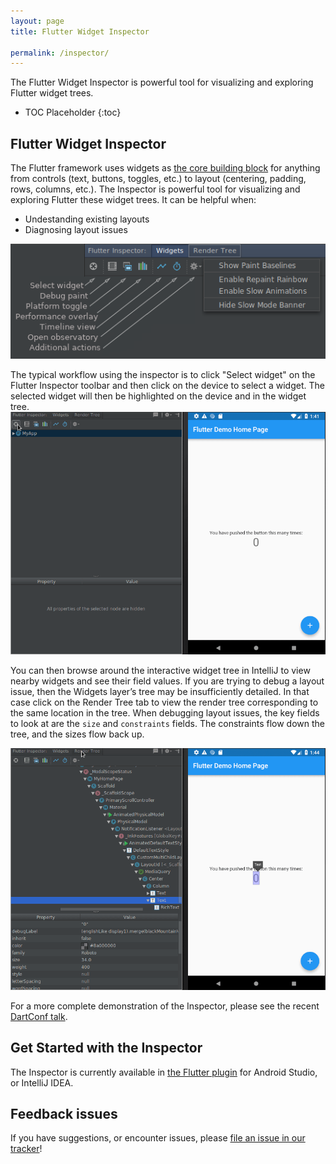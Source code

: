 ```yaml
---
layout: page
title: Flutter Widget Inspector

permalink: /inspector/
---
```


The Flutter Widget Inspector is powerful tool for visualizing and exploring
Flutter widget trees.

* TOC Placeholder
{:toc}

## Flutter Widget Inspector

The Flutter framework uses widgets as [the core building
block](https://flutter.io/widgets-intro/) for anything from controls (text,
buttons, toggles, etc.) to layout (centering, padding, rows, columns, etc.). The
Inspector is powerful tool for visualizing and exploring Flutter
these widget trees. It can be helpful when:

* Undestanding existing layouts
* Diagnosing layout issues

![IntelliJ Flutter Inspector Window](/images/intellij/visual-debugging.png)


The typical workflow using the inspector is to click "Select widget" on the Flutter Inspector toolbar and then click on the device to select a widget. The selected widget will then be highlighted on the device and in the widget tree.
![Select Demo](/images/intellij/inspector_select_example.gif)

You can then browse around the interactive widget tree in IntelliJ to view nearby widgets and see their field values. If you are trying to debug a layout issue, then the Widgets layer’s tree may be insufficiently detailed. In that case click on the Render Tree tab to view the render tree corresponding to the same location in the tree. When debugging layout issues, the key fields to look at are the `size`
and `constraints` fields. The constraints flow down the tree, and the
sizes flow back up.

![Switch Trees](/images/intellij/switch_inspector_tree.gif)

For a more complete demonstration of the Inspector, please see the recent
[DartConf talk](https://www.youtube.com/watch?v=JIcmJNT9DNI).

## Get Started with the Inspector

The Inspector is currently available in [the Flutter
plugin](https://flutter.io/ide-setup/) for Android Studio, or IntelliJ IDEA.

## Feedback issues

If you have suggestions, or encounter issues, please [file an issue in our tracker](https://github.com/flutter/flutter-intellij/issues/new?labels=inspector)!
